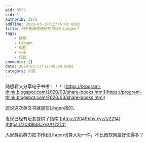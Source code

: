 ```yaml
---
aid: 3532
cid: 1
authorID: 3271
addTime: 2020-03-17T12:45:00.000Z
title: 何不把编程随想的书传到Libgen？
tags:
    - 随想
    - Libgen
    - 编程
    - 何不
    - 传到
comments: []
date: 2020-03-17T12:45:00.000Z
category: 问答
---
```


随想君又分享电子书啦！！！ [https://program-think.blogspot.com/2020/03/share-books.html](https://program-think.blogspot.com/2020/03/share-books.html)

还说这次英文书就是在Libgen找的。

发现已经有坛友提供了指南 [https://2049bbs.xyz/t/2214](https://2049bbs.xyz/t/2214)

大家群策群力把书传到Libgen也算大功一件，不比微软网盘好使得多？
